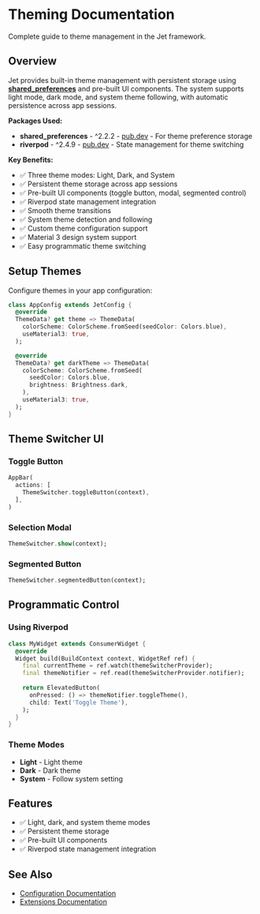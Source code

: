 # Theming Documentation

Complete guide to theme management in the Jet framework.

## Overview

Jet provides built-in theme management with persistent storage using **[shared_preferences](https://pub.dev/packages/shared_preferences)** and pre-built UI components. The system supports light mode, dark mode, and system theme following, with automatic persistence across app sessions.

**Packages Used:**
- **shared_preferences** - ^2.2.2 - [pub.dev](https://pub.dev/packages/shared_preferences) - For theme preference storage
- **riverpod** - ^2.4.9 - [pub.dev](https://pub.dev/packages/riverpod) - State management for theme switching

**Key Benefits:**
- ✅ Three theme modes: Light, Dark, and System
- ✅ Persistent theme storage across app sessions
- ✅ Pre-built UI components (toggle button, modal, segmented control)
- ✅ Riverpod state management integration
- ✅ Smooth theme transitions
- ✅ System theme detection and following
- ✅ Custom theme configuration support
- ✅ Material 3 design system support
- ✅ Easy programmatic theme switching

## Setup Themes

Configure themes in your app configuration:

```dart
class AppConfig extends JetConfig {
  @override
  ThemeData? get theme => ThemeData(
    colorScheme: ColorScheme.fromSeed(seedColor: Colors.blue),
    useMaterial3: true,
  );

  @override
  ThemeData? get darkTheme => ThemeData(
    colorScheme: ColorScheme.fromSeed(
      seedColor: Colors.blue,
      brightness: Brightness.dark,
    ),
    useMaterial3: true,
  );
}
```

## Theme Switcher UI

### Toggle Button

```dart
AppBar(
  actions: [
    ThemeSwitcher.toggleButton(context),
  ],
)
```

### Selection Modal

```dart
ThemeSwitcher.show(context);
```

### Segmented Button

```dart
ThemeSwitcher.segmentedButton(context);
```

## Programmatic Control

### Using Riverpod

```dart
class MyWidget extends ConsumerWidget {
  @override
  Widget build(BuildContext context, WidgetRef ref) {
    final currentTheme = ref.watch(themeSwitcherProvider);
    final themeNotifier = ref.read(themeSwitcherProvider.notifier);
    
    return ElevatedButton(
      onPressed: () => themeNotifier.toggleTheme(),
      child: Text('Toggle Theme'),
    );
  }
}
```

### Theme Modes

- **Light** - Light theme
- **Dark** - Dark theme
- **System** - Follow system setting

## Features

- ✅ Light, dark, and system theme modes
- ✅ Persistent theme storage
- ✅ Pre-built UI components
- ✅ Riverpod state management integration

## See Also

- [Configuration Documentation](CONFIGURATION.md)
- [Extensions Documentation](EXTENSIONS.md)

